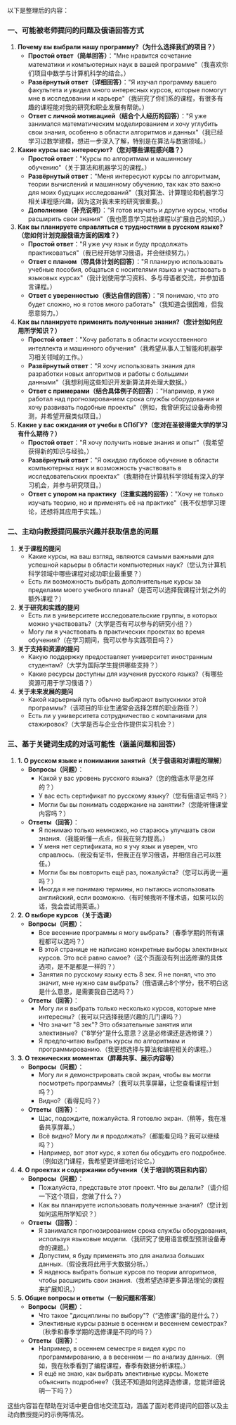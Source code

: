 以下是整理后的内容：

### 一、可能被老师提问的问题及俄语回答方式
1. **Почему вы выбрали нашу программу?（为什么选择我们的项目？）**
    - **Простой ответ（简单回答）**："Мне нравится сочетание математики и компьютерных наук в вашей программе"（我喜欢你们项目中数学与计算机科学的结合。）
    - **Развёрнутый ответ（详细回答）**："Я изучал программу вашего факультета и увидел много интересных курсов, которые помогут мне в исследовании и карьере"（我研究了你们系的课程，有很多有趣的课程能对我的研究和职业发展有帮助。）
    - **Ответ с личной мотивацией（结合个人经历的回答）**："Я уже занимался математическим моделированием и хочу углубить свои знания, особенно в области алгоритмов и данных"（我已经学习过数学建模，想进一步深入了解，特别是在算法与数据领域。）
2. **Какие курсы вас интересуют?（您对哪些课程感兴趣？）**
    - **Простой ответ**："Курсы по алгоритмам и машинному обучению"（关于算法和机器学习的课程。）
    - **Развёрнутый ответ**："Меня интересуют курсы по алгоритмам, теории вычислений и машинному обучению, так как это важно для моих будущих исследований"（我对算法、计算理论和机器学习相关课程感兴趣，因为这对我未来的研究很重要。）
    - **Дополнение（补充说明）**："Я готов изучать и другие курсы, чтобы расширить свои знания"（我也愿意学习其他课程以扩展自己的知识。）
3. **Как вы планируете справляться с трудностями в русском языке?（您如何计划克服俄语方面的困难？）**
    - **Простой ответ**："Я уже учу язык и буду продолжать практиковаться"（我已经开始学习俄语，并会继续努力。）
    - **Ответ с планом（带具体计划的回答）**："Я планирую использовать учебные пособия, общаться с носителями языка и участвовать в языковых курсах"（我计划使用学习资料、多与母语者交流，并参加语言课程。）
    - **Ответ с уверенностью（表达自信的回答）**："Я понимаю, что это будет сложно, но я готов много работать"（我知道会很困难，但我愿意努力。）
4. **Как вы планируете применять полученные знания?（您计划如何应用所学知识？）**
    - **Простой ответ**："Хочу работать в области искусственного интеллекта и машинного обучения"（我希望从事人工智能和机器学习相关领域的工作。）
    - **Развёрнутый ответ**："Я хочу использовать знания для разработки новых алгоритмов и работы с большими данными"（我想利用这些知识开发新算法并处理大数据。）
    - **Ответ с примерами（结合具体例子的回答）**："Например, я уже работал над прогнозированием срока службы оборудования и хочу развивать подобные проекты"（例如，我曾研究过设备寿命预测，并希望开展类似项目。）
5. **Какие у вас ожидания от учебы в СПбГУ?（您对在圣彼得堡大学的学习有什么期待？）**
    - **Простой ответ**："Я хочу получить новые знания и опыт"（我希望获得新的知识与经验。）
    - **Развёрнутый ответ**："Я ожидаю глубокое обучение в области компьютерных наук и возможность участвовать в исследовательских проектах"（我期待在计算机科学领域有深入的学习机会，并参与研究项目。）
    - **Ответ с упором на практику（注重实践的回答）**："Хочу не только изучать теорию, но и применять её на практике"（我不仅想学习理论，还想将其应用于实践。）

### 二、主动向教授提问展示兴趣并获取信息的问题
1. **关于课程的提问**
    - Какие курсы, на ваш взгляд, являются самыми важными для успешной карьеры в области компьютерных наук?（您认为计算机科学领域中哪些课程对成功职业最重要？）
    - Есть ли возможность выбрать дополнительные курсы за пределами моего учебного плана?（是否可以选择我课程计划之外的额外课程？）
2. **关于研究和实践的提问**
    - Есть ли в университете исследовательские группы, в которых можно участвовать?（大学是否有可以参与的研究小组？）
    - Могу ли я участвовать в практических проектах во время обучения?（在学习期间，我可以参与实践项目吗？）
3. **关于支持和资源的提问**
    - Какую поддержку предоставляет университет иностранным студентам?（大学为国际学生提供哪些支持？）
    - Какие ресурсы доступны для изучения русского языка?（有哪些资源可用于学习俄语？）
4. **关于未来发展的提问**
    - Какой карьерный путь обычно выбирают выпускники этой программы?（该项目的毕业生通常会选择怎样的职业路径？）
    - Есть ли у университета сотрудничество с компаниями для стажировок?（大学是否与企业合作提供实习机会？）

### 三、基于关键词生成的对话可能性（涵盖问题和回答）
1. **1. О русском языке и понимании занятий（关于俄语和对课程的理解）**
    - **Вопросы（问题）**：
        - Какой у вас уровень русского языка?（您的俄语水平是怎样的？）
        - У вас есть сертификат по русскому языку?（您有俄语证书吗？）
        - Могли бы вы понимать содержание на занятии?（您能听懂课堂内容吗？）
    - **Ответы（回答）**：
        - Я понимаю только немножко, но стараюсь улучшать свои знания.（我能听懂一点点，但我在努力提高。）
        - У меня нет сертификата, но я учу язык и уверен, что справлюсь.（我没有证书，但我正在学习俄语，并相信自己可以胜任。）
        - Могли бы вы повторить ещё раз, пожалуйста?（您可以再说一遍吗？）
        - Иногда я не понимаю термины, но пытаюсь использовать английский, если возможно.（有时候我听不懂术语，如果可以的话，我会尝试用英语。）
2. **2. О выборе курсов（关于选课）**
    - **Вопросы（问题）**：
        - Все весенние программы я могу выбрать?（春季学期的所有课程都可以选吗？）
        - В этой странице не написано конкретные выборы элективных курсов. Это всё равно самое?（这个页面没有列出选修课的具体选项，是不是都是一样的？）
        - Занятия по русскому языку есть 8 зек. Я не понял, что это значит, мне нужно сам выбрать?（俄语课占8个学分，我不明白这是什么意思，是需要我自己选吗？）
    - **Ответы（回答）**：
        - Могу ли я выбрать только несколько курсов, которые мне интересны?（我可以只选择我感兴趣的几门课吗？）
        - Что значит "8 зек"? Это обязательные занятия или элективные?（“8学分”是什么意思？这是必修课还是选修课？）
        - Я предпочитаю выбрать курсы по алгоритмам и программированию.（我更想选择与算法和编程相关的课程。）
3. **3. О технических моментах（屏幕共享、展示内容等）**
    - **Вопросы（问题）**：
        - Могу ли я демонстрировать свой экран, чтобы вы могли посмотреть программы?（我可以共享屏幕，让您查看课程计划吗？）
        - Видно?（看得见吗？）
    - **Ответы（回答）**：
        - Щас, подождите, пожалуйста. Я готовлю экран.（稍等，我在准备共享屏幕。）
        - Всё видно? Могу ли я продолжать?（都能看见吗？我可以继续吗？）
        - Например, вот этот курс, я хотел бы обсудить его подробнее.（例如这门课程，我希望更详细地讨论它。）
4. **4. О проектах и содержании обучения（关于培训的项目和内容）**
    - **Вопросы（问题）**：
        - Пожалуйста, представьте этот проект. Что вы делали?（请介绍一下这个项目，您做了什么？）
        - Как вы планируете использовать полученные знания?（您计划如何运用所学知识？）
    - **Ответы（回答）**：
        - Я занимался прогнозированием срока службы оборудования, используя языковые модели.（我研究了使用语言模型预测设备寿命的课题。）
        - Допустим, я буду применять это для анализа больших данных.（假设我将此用于大数据分析。）
        - Я надеюсь выбрать больше курсов по теории алгоритмов, чтобы расширить свои знания.（我希望选择更多算法理论的课程来扩展知识。）
5. **5. Общие вопросы и ответы（一般问题和答案）**
    - **Вопросы（问题）**：
        - Что такое "дисциплины по выбору"?（“选修课”指的是什么？）
        - Элективные курсы разные в осеннем и весеннем семестрах?（秋季和春季学期的选修课是不同的吗？）
    - **Ответы（回答）**：
        - Например, в осеннем семестре я видел курс по программированию, а в весеннем — по анализу данных.（例如，我在秋季看到了编程课程，春季有数据分析课程。）
        - Я ещё не знаю, как выбрать элективные курсы. Можете объяснить подробнее?（我还不知道如何选择选修课，您能详细说明一下吗？）

这些内容旨在帮助在对话中更自信地交流互动，涵盖了面对老师提问的回答以及主动向教授提问的示例等情况。 
